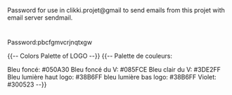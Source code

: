 Password for use in clikki.projet@gmail to send emails from this projet with email server sendmail.

#
Password:pbcfgmvcrjnqtxgw

{{-- Colors Palette of LOGO --}}
{{-- Palette de couleurs:

Bleu foncé: #050A30
Bleu foncé du V: #085FCE
Bleu clair du V: #3DE2FF
Bleu lumière haut logo: #38B6FF
bleu lumière bas logo: #38B6FF
Violet: #300523 --}}